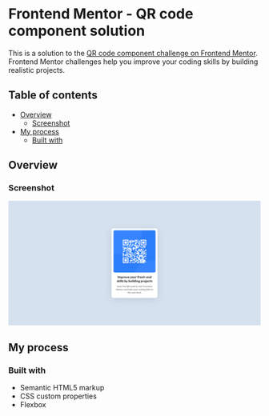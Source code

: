 # Frontend Mentor - QR code component solution

This is a solution to the [QR code component challenge on Frontend Mentor](https://www.frontendmentor.io/challenges/qr-code-component-iux_sIO_H). Frontend Mentor challenges help you improve your coding skills by building realistic projects. 

## Table of contents

- [Overview](#overview)
  - [Screenshot](#screenshot)
- [My process](#my-process)
  - [Built with](#built-with)


## Overview

### Screenshot

![](./images/FireShot%20Capture%20001%20-%20QR%20code%20component.png)


## My process

### Built with

- Semantic HTML5 markup
- CSS custom properties
- Flexbox
